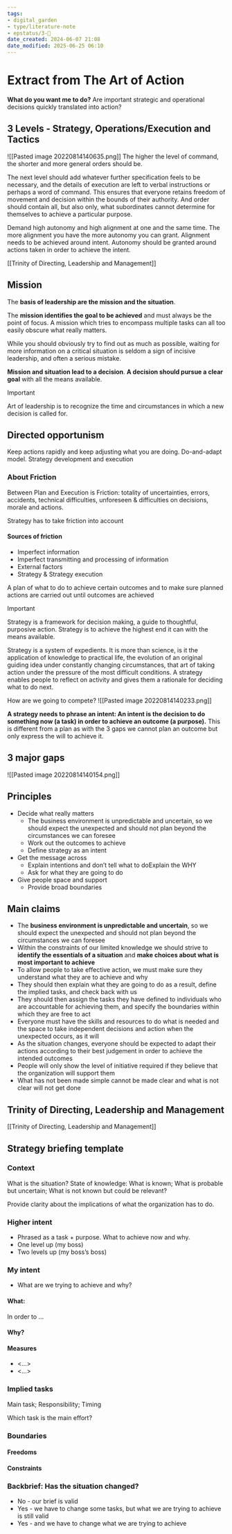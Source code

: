 ```yaml
---
tags: 
- digital_garden
- type/literature-note
- epstatus/3-🌳
date_created: 2024-06-07 21:08
date_modified: 2025-06-25 06:10
---
```

# Extract from The Art of Action

**What do you want me to do?**
Are important strategic and operational decisions quickly translated into action?

## 3 Levels - Strategy, Operations/Execution and Tactics

![[Pasted image 20220814140635.png]]
The higher the level of command, the shorter and more general orders should be. 

The next level should add whatever further specification feels to be necessary, and the details of execution are left to verbal instructions or perhaps a word of command. This ensures that everyone retains freedom of movement and decision within the bounds of their authority. And order should contain all, but also only, what subordinates cannot determine for themselves to achieve a particular purpose.

Demand high autonomy and high alignment at one and the same time. The more alignment you have the more autonomy you can grant. Alignment needs to be achieved around intent. Autonomy should be granted around actions taken in order to achieve the intent.

[[Trinity of Directing, Leadership and Management]]

## Mission

The **basis of leadership are the mission and the situation**.

The **mission identifies the goal to be achieved** and must always be the point of focus. A mission which tries to encompass multiple tasks can all too easily obscure what really matters.

While you should obviously try to find out as much as possible, waiting for more information on a critical situation is seldom a sign of incisive leadership, and often a serious mistake.

**Mission and situation lead to a decision**. **A decision should pursue a clear goal** with all the means available.

> [!important]
> Art of leadership is to recognize the time and circumstances in which a new decision is called for.

## Directed opportunism

Keep actions rapidly and keep adjusting what you are doing. Do-and-adapt model. Strategy development and execution

### About Friction

Between Plan and Execution is Friction: totality of uncertainties, errors, accidents, technical difficulties, unforeseen & difficulties on decisions, morale and actions.

Strategy has to take friction into account

#### Sources of friction

+ Imperfect information
+ Imperfect transmitting and processing of information
+ External factors
+ Strategy & Strategy execution

A plan of what to do to achieve certain outcomes and to make sure planned actions are carried out until outcomes are achieved

> [!important]
> Strategy is a framework for decision making, a guide to thoughtful, purposive action. Strategy is to achieve the highest end it can with the means available. 

Strategy is a system of expedients. It is more than science, is it the application of knowledge to practical life, the evolution of an original guiding idea under constantly changing circumstances, that art of taking action under the pressure of the most difficult conditions. A strategy enables people to reflect on activity and gives them a rationale for deciding what to do next.

How are we going to compete?
![[Pasted image 20220814140233.png]]

**A strategy needs to phrase an intent: An intent is the decision to do something now (a task) in order to achieve an outcome (a purpose).** This is different from a plan as with the 3 gaps we cannot plan an outcome but only express the will to achieve it.

## 3 major gaps 

![[Pasted image 20220814140154.png]]

## Principles

+ Decide what really matters
	+ The business environment is unpredictable and uncertain, so we should expect the unexpected and should not plan beyond the circumstances we can foresee
	+ Work out the outcomes to achieve
	+ Define strategy as an intent
+ Get the message across
	+ Explain intentions and don’t tell what to doExplain the WHY
	+ Ask for what they are going to do
+ Give people space and support
	+ Provide broad boundaries

## Main claims

+ The **business environment is unpredictable and uncertain**, so we should expect the unexpected and should not plan beyond the circumstances we can foresee
+ Within the constraints of our limited knowledge we should strive to **identify the essentials of a situation** and **make choices about what is most important to achieve**
+ To allow people to take effective action, we must make sure they understand what they are to achieve and why
+ They should then explain what they are going to do as a result, define the implied tasks, and check back with us
+ They should then assign the tasks they have defined to individuals who are accountable for achieving them, and specify the boundaries within which they are free to act
+ Everyone must have the skills and resources to do what is needed and the space to take independent decisions and action when the unexpected occurs, as it will
+ As the situation changes, everyone should be expected to adapt their actions according to their best judgement in order to achieve the intended outcomes
+ People will only show the level of initiative required if they believe that the organization will support them
+ What has not been made simple cannot be made clear and what is not clear will not get done

## Trinity of Directing, Leadership and Management

[[Trinity of Directing, Leadership and Management]]

## Strategy briefing template

### Context

What is the situation? 
State of knowledge: What is known; What is probable but uncertain; What is not known but could be relevant? 

Provide clarity about the implications of what the organization has to do.

### Higher intent

+ Phrased as a task + purpose. What to achieve now and why.
+ One level up (my boss)
+ Two levels up (my boss’s boss)

### My intent

+ What are we trying to achieve and why?

#### What: 

In order to …

#### Why?

#### Measures

+ <...>
+ <...>

### Implied tasks

Main task; Responsibility; Timing

Which task is the main effort?

### Boundaries

#### Freedoms

#### Constraints

### Backbrief: Has the situation changed?

+ No - our brief is valid
+ Yes - we have to change some tasks, but what we are trying to achieve is still valid
+ Yes - and we have to change what we are trying to achieve
